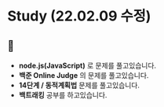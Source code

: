 # Study (22.02.09 수정)
## :raising_hand:

- **node.js(JavaScript)** 로 문제를 풀고있습니다.   
- **백준 Online Judge** 의 문제를 풀고있습니다.
- **14단계 / 동적계획법** 문제를 풀고있습니다.
- **백트래킹** 공부를 하고있습니다.

